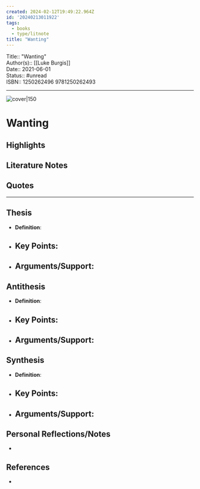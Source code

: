 ```yaml
---
created: 2024-02-12T19:49:22.964Z
id: '20240213011922'
tags:
  - books
  - type/litnote
title: "Wanting"
---
```


Title:: "Wanting"  
Author(s):: [[Luke Burgis]]  
Date:: 2021-06-01  
Status:: #unread  
ISBN:: 1250262496 9781250262493  

---

![cover|150](http://books.google.com/books/content?id=u873DwAAQBAJ&printsec=frontcover&img=1&zoom=1&edge=curl&source=gbs_api)

# Wanting

## Highlights

## Literature Notes

## Quotes

---

## Thesis
- **Definition**: 
- **Key Points**:
    - 
- **Arguments/Support**:
    - 

## Antithesis
- **Definition**: 
- **Key Points**:
    - 
- **Arguments/Support**:
    - 

## Synthesis
- **Definition**: 
- **Key Points**:
    - 
- **Arguments/Support**:
    - 

## Personal Reflections/Notes

-  

## References

-